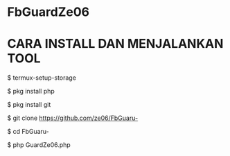 # FbGuardZe06

# CARA INSTALL DAN MENJALANKAN TOOL

$ termux-setup-storage

$ pkg install php

$ pkg install git

$ git clone https://github.com/ze06/FbGuaru-

$ cd FbGuaru-

$ php GuardZe06.php
